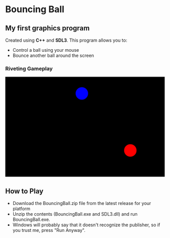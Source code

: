# Bouncing Ball
##  **My first graphics program**

Created using **C++** and **SDL3**. This program allows you to:

- Control a ball using your mouse
- Bounce another ball around the screen
### **Riveting Gameplay**
![Picture of two circles on a black background](https://raw.githubusercontent.com/henrylalonde/BouncingBall/refs/heads/master/Screenshot%202025-03-18%20152137.png)


## **How to Play**
- Download the BouncingBall.zip file from the latest release for your platform
- Unzip the contents (BouncingBall.exe and SDL3.dll) and run BouncingBall.exe. 
- Windows will probably say that it doesn't recognize the publisher, so if you trust me, press "Run Anyway".
